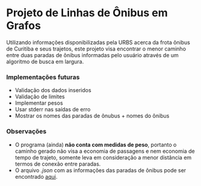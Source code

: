 # Projeto de Linhas de Ônibus em Grafos

Utilizando informações disponibilizadas pela URBS acerca da frota ônibus de Curitiba e seus trajetos, este projeto visa encontrar o menor caminho entre duas paradas de ônibus informadas pelo usuário através de um algoritmo de busca em largura.

### Implementações futuras
- Validação dos dados inseridos
- Validação de limites
- Implementar pesos
- Usar stderr nas saídas de erro
- Mostrar os nomes das paradas de ônubus + nomes do ônibus

### Observações
- O programa (ainda) **não conta com medidas de peso**, portanto o caminho gerado não visa a economia de passagens e nem economia de tempo de trajeto, somente leva em consideração a menor distância em termos de conexão entre paradas.
- O arquivo _.json_ com as informações das paradas de ônibus pode ser encontrado [aqui](https://dadosabertos.curitiba.pr.gov.br/conjuntodado/detalhe?chave=ca40f13b-ef61-472b-810f-dd705f85fd2e).